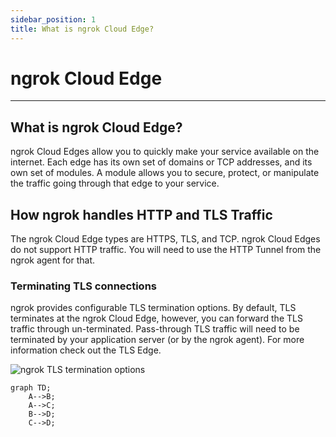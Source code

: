 ```yaml
---
sidebar_position: 1
title: What is ngrok Cloud Edge?
---
```


# ngrok Cloud Edge
----------------

## What is ngrok Cloud Edge?

ngrok Cloud Edges allow you to quickly make your service available on the internet. Each edge has its own set of domains or TCP addresses, and its own set of modules. A module allows you to secure, protect, or manipulate the traffic going through that edge to your service.

## How ngrok handles HTTP and TLS Traffic

The ngrok Cloud Edge types are HTTPS, TLS, and TCP. ngrok Cloud Edges do not support HTTP traffic. You will need to use the HTTP Tunnel from the ngrok agent for that.

### Terminating TLS connections

ngrok provides configurable TLS termination options. By default, TLS terminates at the ngrok Cloud Edge, however, you can forward the TLS traffic through un-terminated. Pass-through TLS traffic will need to be terminated by your application server (or by the ngrok agent). For more information check out the TLS Edge.

![ngrok TLS termination options](/img/docs/ngrok-tls-termination.png)

```mermaid
graph TD;
    A-->B;
    A-->C;
    B-->D;
    C-->D;
```